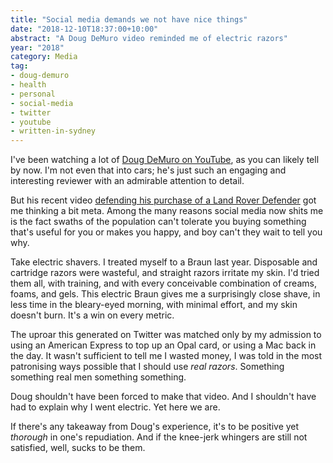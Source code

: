 ```yaml
---
title: "Social media demands we not have nice things"
date: "2018-12-10T18:37:00+10:00"
abstract: "A Doug DeMuro video reminded me of electric razors"
year: "2018"
category: Media
tag:
- doug-demuro
- health
- personal
- social-media
- twitter
- youtube
- written-in-sydney
---
```

I've been watching a lot of [Doug DeMuro on YouTube], as you can likely tell by now. I'm not even that into cars; he's just such an engaging and interesting reviewer with an admirable attention to detail.
 
But his recent video [defending his purchase of a Land Rover Defender] got me thinking a bit meta. Among the many reasons social media now shits me is the fact swaths of the population can't tolerate you buying something that's useful for you or makes you happy, and boy can't they wait to tell you why.

Take electric shavers. I treated myself to a Braun last year. Disposable and cartridge razors were wasteful, and straight razors irritate my skin. I'd tried them all, with training, and with every conceivable combination of creams, foams, and gels. This electric Braun gives me a surprisingly close shave, in less time in the bleary-eyed morning, with minimal effort, and my skin doesn't burn. It's a win on every metric.

The uproar this generated on Twitter was matched only by my admission to using an American Express to top up an Opal card, or using a Mac back in the day. It wasn't sufficient to tell me I wasted money, I was told in the most patronising ways possible that I should use *real razors*. Something something real men something something. 

Doug shouldn't have been forced to make that video. And I shouldn't have had to explain why I went electric. Yet here we are.

If there's any takeaway from Doug's experience, it's to be positive yet *thorough* in one's repudiation. And if the knee-jerk whingers are still not satisfied, well, sucks to be them.

[Doug DeMuro on YouTube]: https://www.youtube.com/channel/UCsqjHFMB_JYTaEnf_vmTNqg
[defending his purchase of a Land Rover Defender]: https://www.youtube.com/watch?v=7KC7Nxgj1cI

